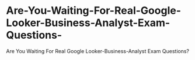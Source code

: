 # Are-You-Waiting-For-Real-Google-Looker-Business-Analyst-Exam-Questions-
Are You Waiting For Real Google Looker-Business-Analyst Exam Questions?
